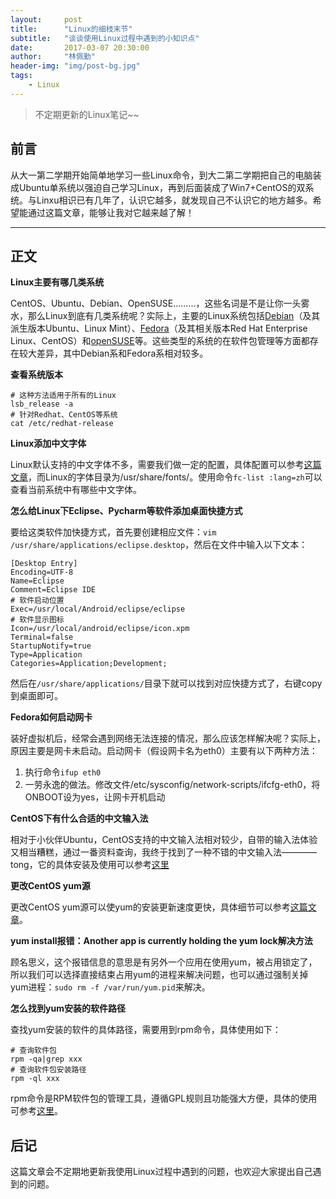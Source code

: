 ```yaml
---
layout:     post
title:      "Linux的细枝末节"
subtitle:   "谈谈使用Linux过程中遇到的小知识点"
date:       2017-03-07 20:30:00
author:     "林佩勤"
header-img: "img/post-bg.jpg"
tags:
    - Linux
---
```


> 不定期更新的Linux笔记~~


## 前言

从大一第二学期开始简单地学习一些Linux命令，到大二第二学期把自己的电脑装成Ubuntu单系统以强迫自己学习Linux，再到后面装成了Win7+CentOS的双系统。与Linxu相识已有几年了，认识它越多，就发现自己不认识它的地方越多。希望能通过这篇文章，能够让我对它越来越了解！

---

## 正文

**Linux主要有哪几类系统**

CentOS、Ubuntu、Debian、OpenSUSE………，这些名词是不是让你一头雾水，那么Linux到底有几类系统呢？实际上，主要的Linux系统包括[Debian](https://zh.wikipedia.org/wiki/Debian)（及其派生版本Ubuntu、Linux Mint）、[Fedora](https://zh.wikipedia.org/wiki/Fedora)（及其相关版本Red Hat Enterprise Linux、CentOS）和[openSUSE](https://zh.wikipedia.org/wiki/OpenSUSE)等。这些类型的系统的在软件包管理等方面都存在较大差异，其中Debian系和Fedora系相对较多。

**查看系统版本**

```shell
# 这种方法适用于所有的Linux
lsb_release -a
# 针对Redhat、CentOS等系统
cat /etc/redhat-release
```

**Linux添加中文字体**

Linux默认支持的中文字体不多，需要我们做一定的配置，具体配置可以参考[这篇文章](http://5iqiong.blog.51cto.com/2999926/1188961)，而Linux的字体目录为/usr/share/fonts/。使用命令`fc-list :lang=zh`可以查看当前系统中有哪些中文字体。

**怎么给Linux下Eclipse、Pycharm等软件添加桌面快捷方式**

要给这类软件加快捷方式，首先要创建相应文件：`vim /usr/share/applications/eclipse.desktop`，然后在文件中输入以下文本：

```shell
[Desktop Entry]
Encoding=UTF-8
Name=Eclipse
Comment=Eclipse IDE
# 软件启动位置
Exec=/usr/local/Android/eclipse/eclipse
# 软件显示图标
Icon=/usr/local/android/eclipse/icon.xpm
Terminal=false
StartupNotify=true
Type=Application
Categories=Application;Development;
```

然后在`/usr/share/applications/`目录下就可以找到对应快捷方式了，右键copy到桌面即可。

**Fedora如何启动网卡**

装好虚拟机后，经常会遇到网络无法连接的情况，那么应该怎样解决呢？实际上，原因主要是网卡未启动。启动网卡（假设网卡名为eth0）主要有以下两种方法：

1. 执行命令`ifup eth0`
2. 一劳永逸的做法。修改文件/etc/sysconfig/network-scripts/ifcfg-eth0，将ONBOOT设为yes，让网卡开机启动

**CentOS下有什么合适的中文输入法**

相对于小伙伴Ubuntu，CentOS支持的中文输入法相对较少，自带的输入法体验又相当糟糕，通过一番资料查询，我终于找到了一种不错的中文输入法————tong，它的具体安装及使用可以参考[这里](http://seisman.info/install-yong-chinese-input-method-under-centos-7.html)

**更改CentOS yum源**

更改CentOS yum源可以使yum的安装更新速度更快，具体细节可以参考[这篇文章](http://www.jianshu.com/p/d8573f9d1f96)。

**yum install报错：Another app is currently holding the yum lock解决方法**

顾名思义，这个报错信息的意思是有另外一个应用在使用yum，被占用锁定了，所以我们可以选择直接结束占用yum的进程来解决问题，也可以通过强制关掉yum进程：`sudo rm -f /var/run/yum.pid`来解决。

**怎么找到yum安装的软件路径**

查找yum安装的软件的具体路径，需要用到rpm命令，具体使用如下：

```shell
# 查询软件包
rpm -qa|grep xxx
# 查询软件包安装路径
rpm -ql xxx
```

rpm命令是RPM软件包的管理工具，遵循GPL规则且功能强大方便，具体的使用可参考[这里](http://man.linuxde.net/rpm)。

## 后记

这篇文章会不定期地更新我使用Linux过程中遇到的问题，也欢迎大家提出自己遇到的问题。


